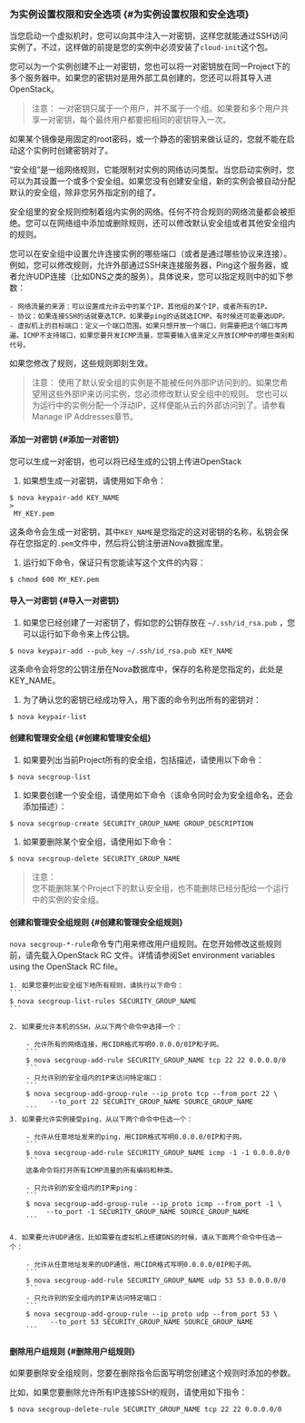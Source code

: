 ### 为实例设置权限和安全选项 {#为实例设置权限和安全选项}

当您启动一个虚拟机时，您可以向其中注入一对密钥，这样您就能通过SSH访问实例了。不过，这样做的前提是您的实例中必须安装了`cloud-init`这个包。

您可以为一个实例创建不止一对密钥，您也可以将一对密钥放在同一Project下的多个服务器中。如果您的密钥对是用外部工具创建的，您还可以将其导入进OpenStack。

> 注意： 一对密钥只属于一个用户，并不属于一个组。如果要和多个用户共享一对密钥，每个最终用户都要把相同的密钥导入一次。

如果某个镜像是用固定的root密码，或一个静态的密钥来做认证的，您就不能在启动这个实例时创建密钥对了。

“安全组”是一组网络规则，它能限制对实例的网络访问类型。当您启动实例时，您可以为其设置一个或多个安全组。如果您没有创建安全组，新的实例会被自动分配默认的安全组，除非您另外指定别的组了。

安全组里的安全规则控制着组内实例的网络。任何不符合规则的网络流量都会被拒绝。您可以在网络组中添加或删除规则，还可以修改默认安全组或者其他安全组内的规则。

您可以在安全组中设置允许连接实例的哪些端口（或者是通过哪些协议来连接）。例如，您可以修改规则，允许外部通过SSH来连接服务器，Ping这个服务器，或者允许UDP连接（比如DNS之类的服务）。具体说来，您可以指定规则中的如下参数：

```
- 网络流量的来源：可以设置成允许云中的某个IP，其他组的某个IP，或者所有的IP。
- 协议：如果连接SSH的话就要选TCP。如果要ping的话就选ICMP。有时候还可能要选UDP。
- 虚拟机上的目标端口：定义一个端口范围。如果只想开放一个端口，则需要把这个端口写两遍。ICMP不支持端口，如果您要开发ICMP流量，您需要输入值来定义开放ICMP中的哪些类别和代号。

```

如果您修改了规则，这些规则即刻生效。

> 注意： 使用了默认安全组的实例是不能被任何外部IP访问到的。如果您希望用这些外部IP来访问实例，您必须修改默认安全组中的规则。 您也可以为运行中的实例分配一个浮动IP，这样便能从云的外部访问到了。请参看Manage IP Addresses章节。

#### 添加一对密钥 {#添加一对密钥}

您可以生成一对密钥，也可以将已经生成的公钥上传进OpenStack

1. 如果想生成一对密钥，请使用如下命令：

```
$ nova keypair-add KEY_NAME 
>
 MY_KEY.pem

```

这条命令会生成一对密钥，其中`KEY_NAME`是您指定的这对密钥的名称，私钥会保存在您指定的`.pem`文件中，然后将公钥注册进Nova数据库里。

1. 运行如下命令，保证只有您能读写这个文件的内容：

```
$ chmod 600 MY_KEY.pem

```

#### 导入一对密钥 {#导入一对密钥}

1. 如果您已经创建了一对密钥了，假如您的公钥存放在
   `~/.ssh/id_rsa.pub`
   ，您可以运行如下命令来上传公钥。

```
$ nova keypair-add --pub_key ~/.ssh/id_rsa.pub KEY_NAME

```

这条命令会将您的公钥注册在Nova数据库中，保存的名称是您指定的，此处是KEY\_NAME。

1. 为了确认您的密钥已经成功导入，用下面的命令列出所有的密钥对：

```
$ nova keypair-list

```

#### 创建和管理安全组 {#创建和管理安全组}

1. 如果要列出当前Project所有的安全组，包括描述，请使用以下命令：

```
$ nova secgroup-list

```

1. 如果要创建一个安全组，请使用如下命令（该命令同时会为安全组命名，还会添加描述）：

```
$ nova secgroup-create SECURITY_GROUP_NAME GROUP_DESCRIPTION

```

1. 如果要删除某个安全组，请使用如下命令：

```
$ nova secgroup-delete SECURITY_GROUP_NAME

```

> 注意：  
> 您不能删除某个Project下的默认安全组，也不能删除已经分配给一个运行中的实例的安全组。

#### 创建和管理安全组规则 {#创建和管理安全组规则}

`nova secgroup-*-rule`命令专门用来修改用户组规则。在您开始修改这些规则前，请先载入OpenStack RC 文件。详情请参阅Set environment variables using the OpenStack RC file。

    1. 如果您要列出安全组下地所有规则，请执行以下命令：
    ```
    $ nova secgroup-list-rules SECURITY_GROUP_NAME
    ```

    2. 如果要允许本机的SSH，从以下两个命令中选择一个：

        - 允许所有的网络连接，用CIDR格式写明0.0.0.0/0IP和子网。
        ```
        $ nova secgroup-add-rule SECURITY_GROUP_NAME tcp 22 22 0.0.0.0/0
        ```
        - 只允许别的安全组内的IP来访问特定端口：
        ```
        $ nova secgroup-add-group-rule --ip_proto tcp --from_port 22 \
              --to_port 22 SECURITY_GROUP_NAME SOURCE_GROUP_NAME
        ```
    3. 如果要允许实例接受ping，从以下两个命令中任选一个：

        - 允许从任意地址发来的ping，用CIDR格式写明0.0.0.0/0IP和子网。
        ```
        $ nova secgroup-add-rule SECURITY_GROUP_NAME icmp -1 -1 0.0.0.0/0
        ```
        这条命令将打开所有ICMP流量的所有编码和种类。

        - 只允许别的安全组内的IP来ping：
        ```
        $ nova secgroup-add-group-rule --ip_proto icmp --from_port -1 \
             --to_port -1 SECURITY_GROUP_NAME SOURCE_GROUP_NAME
        ```

    4. 如果要允许UDP通信，比如需要在虚拟机上搭建DNS的时候，请从下面两个命令中任选一个：

        - 允许从任意地址发来的UDP通信，用CIDR格式写明0.0.0.0/0IP和子网。
        ```
        $ nova secgroup-add-rule SECURITY_GROUP_NAME udp 53 53 0.0.0.0/0
        ```
        - 只允许别的安全组内的IP来访问特定端口：
        ```
        $ nova secgroup-add-group-rule --ip_proto udp --from_port 53 \
              --to_port 53 SECURITY_GROUP_NAME SOURCE_GROUP_NAME
        ```


#### 删除用户组规则 {#删除用户组规则}

如果要删除安全组规则，您要在删除指令后面写明您创建这个规则时添加的参数。

比如，如果您要删除允许所有IP连接SSH的规则，请使用如下指令：

```
$ nova secgroup-delete-rule SECURITY_GROUP_NAME tcp 22 22 0.0.0.0/0
```



